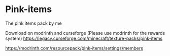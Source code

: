 # Pink-items
The pink items pack by me

Download on modrinth and curseforge (Please use modrinth for the rewards system)
https://legacy.curseforge.com/minecraft/texture-packs/pink-items

https://modrinth.com/resourcepack/pink-items/settings/members
